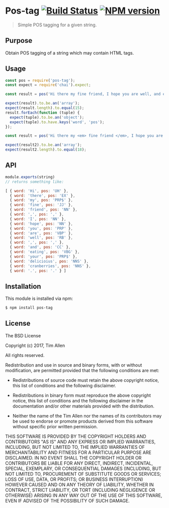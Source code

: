 # Pos-tag [![Build Status](https://secure.travis-ci.org/noblesamurai/pos-tag.png?branch=master)](http://travis-ci.org/noblesamurai/pos-tag) [![NPM version](https://badge-me.herokuapp.com/api/npm/pos-tag.png)](http://badges.enytc.com/for/npm/pos-tag)

> Simple POS tagging for a given string.

## Purpose

Obtain POS tagging of a string which may contain HTML tags.

## Usage

```js
const pos = require('pos-tag');
const expect = require('chai').expect;

const result = pos('Hi there my fine friend, I hope you are well, and eating your delicioius cranberries.');

expect(result).to.be.an('array');
expect(result.length).to.equal(15);
result.forEach(function (tuple) {
  expect(tuple).to.be.an('object');
  expect(tuple).to.have.keys('word', 'pos');
});

const result = pos('Hi there my <em> fine friend </em>, I hope you are well, and eating your <strong> delicioius </strong> cranberries.');

expect(result2).to.be.an('array');
expect(result2.length).to.equal(18);
```

## API

```js
module.exports(string)
// returns something like:

[ { word: 'Hi', pos: 'UH' },
  { word: 'there', pos: 'EX' },
  { word: 'my', pos: 'PRP$' },
  { word: 'fine', pos: 'JJ' },
  { word: 'friend', pos: 'NN' },
  { word: ',', pos: ',' },
  { word: 'I', pos: 'NN' },
  { word: 'hope', pos: 'NN' },
  { word: 'you', pos: 'PRP' },
  { word: 'are', pos: 'VBP' },
  { word: 'well', pos: 'RB' },
  { word: ',', pos: ',' },
  { word: 'and', pos: 'CC' },
  { word: 'eating', pos: 'VBG' },
  { word: 'your', pos: 'PRP$' },
  { word: 'delicioius', pos: 'NNS' },
  { word: 'cranberries', pos: 'NNS' },
  { word: '.', pos: '.' } ]
```

## Installation

This module is installed via npm:

``` bash
$ npm install pos-tag
```
## License

The BSD License

Copyright (c) 2017, Tim Allen

All rights reserved.

Redistribution and use in source and binary forms, with or without modification,
are permitted provided that the following conditions are met:

* Redistributions of source code must retain the above copyright notice, this
  list of conditions and the following disclaimer.

* Redistributions in binary form must reproduce the above copyright notice, this
  list of conditions and the following disclaimer in the documentation and/or
  other materials provided with the distribution.

* Neither the name of the Tim Allen nor the names of its
  contributors may be used to endorse or promote products derived from
  this software without specific prior written permission.

THIS SOFTWARE IS PROVIDED BY THE COPYRIGHT HOLDERS AND CONTRIBUTORS "AS IS" AND
ANY EXPRESS OR IMPLIED WARRANTIES, INCLUDING, BUT NOT LIMITED TO, THE IMPLIED
WARRANTIES OF MERCHANTABILITY AND FITNESS FOR A PARTICULAR PURPOSE ARE
DISCLAIMED. IN NO EVENT SHALL THE COPYRIGHT HOLDER OR CONTRIBUTORS BE LIABLE FOR
ANY DIRECT, INDIRECT, INCIDENTAL, SPECIAL, EXEMPLARY, OR CONSEQUENTIAL DAMAGES
(INCLUDING, BUT NOT LIMITED TO, PROCUREMENT OF SUBSTITUTE GOODS OR SERVICES;
LOSS OF USE, DATA, OR PROFITS; OR BUSINESS INTERRUPTION) HOWEVER CAUSED AND ON
ANY THEORY OF LIABILITY, WHETHER IN CONTRACT, STRICT LIABILITY, OR TORT
(INCLUDING NEGLIGENCE OR OTHERWISE) ARISING IN ANY WAY OUT OF THE USE OF THIS
SOFTWARE, EVEN IF ADVISED OF THE POSSIBILITY OF SUCH DAMAGE.

